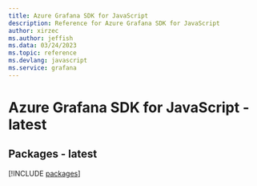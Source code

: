 ```yaml
---
title: Azure Grafana SDK for JavaScript
description: Reference for Azure Grafana SDK for JavaScript
author: xirzec
ms.author: jeffish
ms.data: 03/24/2023
ms.topic: reference
ms.devlang: javascript
ms.service: grafana
---
```

# Azure Grafana SDK for JavaScript - latest
## Packages - latest
[!INCLUDE [packages](grafana-index.md)]
